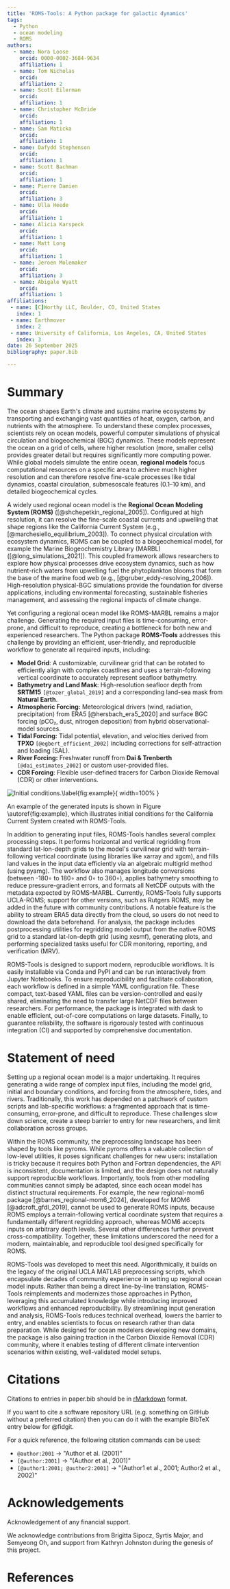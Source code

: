 ```yaml
---
title: 'ROMS-Tools: A Python package for galactic dynamics'
tags:
  - Python
  - ocean modeling
  - ROMS
authors:
  - name: Nora Loose
    orcid: 0000-0002-3684-9634
    affiliation: 1
  - name: Tom Nicholas
    orcid:
    affiliation: 2
  - name: Scott Eilerman
    orcid:
    affiliation: 1
  - name: Christopher McBride
    orcid:
    affiliation: 1
  - name: Sam Maticka
    orcid:
    affiliation: 1
  - name: Dafydd Stephenson
    orcid:
    affiliation: 1
  - name: Scott Bachman
    orcid:
    affiliation: 1
  - name: Pierre Damien
    orcid:
    affiliation: 3
  - name: Ulla Heede
    orcid:
    affiliation: 1
  - name: Alicia Karspeck
    orcid:
    affiliation: 1
  - name: Matt Long
    orcid:
    affiliation: 1
  - name: Jeroen Molemaker
    orcid:
    affiliation: 3
  - name: Abigale Wyatt
    orcid:
    affiliation: 1
affiliations:
 - name: [C]Worthy LLC, Boulder, CO, United States
   index: 1
 - name: Earthmover
   index: 2
 - name: University of California, Los Angeles, CA, United States
   index: 3
date: 26 September 2025
bibliography: paper.bib

---
```


# Summary

The ocean shapes Earth's climate and sustains marine ecosystems by transporting and exchanging vast quantities of heat, oxygen, carbon, and nutrients with the atmosphere. To understand these complex processes, scientists rely on ocean models, powerful computer simulations of physical circulation and biogeochemical (BGC) dynamics. These models represent the ocean on a grid of cells, where higher resolution (more, smaller cells) provides greater detail but requires significantly more computing power. While global models simulate the entire ocean, **regional models** focus computational resources on a specific area to achieve much higher resolution and can therefore resolve fine-scale processes like tidal dynamics, coastal circulation, submesoscale features (0.1–10 km), and detailed biogeochemical cycles.

A widely used regional ocean model is the **Regional Ocean Modeling System (ROMS)** ([@shchepetkin_regional_2005]). Configured at high resolution, it can resolve the fine-scale coastal currents and upwelling that shape regions like the California Current System (e.g., [@marchesiello_equilibrium_2003]). To connect physical circulation with ecosystem dynamics, ROMS can be coupled to a biogeochemical model, for example the Marine Biogeochemistry Library (MARBL) ([@long_simulations_2021]). This coupled framework allows researchers to explore how physical processes drive ecosystem dynamics, such as how nutrient-rich waters from upwelling fuel the phytoplankton blooms that form the base of the marine food web (e.g., [@gruber_eddy-resolving_2006]).
High-resolution physical-BGC simulations provide the foundation for diverse applications, including environmental forecasting, sustainable fisheries management, and assessing the regional impacts of climate change.

Yet configuring a regional ocean model like ROMS-MARBL remains a major challenge. Generating the required input files is time-consuming, error-prone, and difficult to reproduce, creating a bottleneck for both new and experienced researchers. The Python package **ROMS-Tools** addresses this challenge by providing an efficient, user-friendly, and reproducible workflow to generate all required inputs, including:
- **Model Grid**: A customizable, curvilinear grid that can be rotated to efficiently align with complex coastlines and uses a terrain-following vertical coordinate to accurately represent seafloor bathymetry.
- **Bathymetry and Land Mask**: High-resolution seafloor depth from **SRTM15** `[@tozer_global_2019]` and a corresponding land-sea mask from **Natural Earth**.
- **Atmospheric Forcing:** Meteorological drivers (wind, radiation, precipitation) from ERA5 [@hersbach_era5_2020] and surface BGC forcing (pCO₂, dust, nitrogen deposition) from hybrid observational-model sources.
- **Tidal Forcing:** Tidal potential, elevation, and velocities derived from **TPXO** `[@egbert_efficient_2002]` including corrections for self-attraction and loading (SAL).
- **River Forcing:** Freshwater runoff from **Dai & Trenberth** `[@dai_estimates_2002]` or custom user-provided files.
- **CDR Forcing**: Flexible user-defined tracers for Carbon Dioxide Removal (CDR) or other interventions.

![Initial conditions.\label{fig:example}](figure.png){ width=100% }

An example of the generated inputs is shown in Figure \autoref{fig:example}, which illustrates initial conditions for the California Current System created with ROMS-Tools.

In addition to generating input files, ROMS-Tools handles several complex processing steps. It performs horizontal and vertical regridding from standard lat-lon-depth grids to the model's curvilinear grid with terrain-following vertical coordinate (using libraries like xarray and xgcm), and fills land values in the input data efficiently via an algebraic multigrid method (using pyamg). The workflow also manages longitude conversions (between -180∘ to 180∘ and 0∘ to 360∘), applies bathymetry smoothing to reduce pressure-gradient errors, and formats all NetCDF outputs with the metadata expected by ROMS-MARBL. Currently, ROMS-Tools fully supports UCLA-ROMS; support for other versions, such as Rutgers ROMS, may be added in the future with community contributions. A notable feature is the ability to stream ERA5 data directly from the cloud, so users do not need to download the data beforehand.
For analysis, the package includes postprocessing utilities for regridding model output from the native ROMS grid to a standard lat-lon-depth grid (using xesmf), generating plots, and performing specialized tasks useful for CDR monitoring, reporting, and verification (MRV).

ROMS-Tools is designed to support modern, reproducible workflows. It is easily installable via Conda and PyPI and can be run interactively from Jupyter Notebooks.
To ensure reproducibility and facilitate collaboration, each workflow is defined in a simple YAML configuration file. These compact, text-based YAML files can be version-controlled and easily shared, eliminating the need to transfer large NetCDF files between researchers.
For performance, the package is integrated with dask to enable efficient, out-of-core computations on large datasets.
Finally, to guarantee reliability, the software is rigorously tested with continuous integration (CI) and supported by comprehensive documentation.

# Statement of need

Setting up a regional ocean model is a major undertaking. It requires generating a wide range of complex input files, including the model grid, initial and boundary conditions, and forcing from the atmosphere, tides, and rivers. Traditionally, this work has depended on a patchwork of custom scripts and lab-specific workflows: a fragmented approach that is time-consuming, error-prone, and difficult to reproduce. These challenges slow down science, create a steep barrier to entry for new researchers, and limit collaboration across groups.

Within the ROMS community, the preprocessing landscape has been shaped by tools like pyroms. While pyroms offers a valuable collection of low-level utilities, it poses significant challenges for new users: installation is tricky because it requires both Python and Fortran dependencies, the API is inconsistent, documentation is limited, and the design does not naturally support reproducible workflows.
Importantly, tools from other modeling communities cannot simply be adapted, since each ocean model has distinct structural requirements. For example, the new regional-mom6 package [@barnes_regional-mom6_2024], developed for MOM6 [@adcroft_gfdl_2019], cannot be used to generate ROMS inputs, because ROMS employs a terrain-following vertical coordinate system that requires a fundamentally different regridding approach, whereas MOM6 accepts inputs on arbitrary depth levels. Several other differences further prevent cross-compatibility. Together, these limitations underscored the need for a modern, maintainable, and reproducible tool designed specifically for ROMS.

ROMS-Tools was developed to meet this need. Algorithmically, it builds on the legacy of the original UCLA MATLAB preprocessing scripts, which encapsulate decades of community experience in setting up regional ocean model inputs. Rather than being a direct line-by-line translation, ROMS-Tools reimplements and modernizes those approaches in Python, leveraging this accumulated knowledge while introducing improved workflows and enhanced reproducibility. By streamlining input generation and analysis, ROMS-Tools reduces technical overhead, lowers the barrier to entry, and enables scientists to focus on research rather than data preparation.
While designed for ocean modelers developing new domains, the package is also gaining traction in the Carbon Dioxide Removal (CDR) community, where it enables testing of different climate intervention scenarios within existing, well-validated model setups.

# Citations

Citations to entries in paper.bib should be in
[rMarkdown](http://rmarkdown.rstudio.com/authoring_bibliographies_and_citations.html)
format.

If you want to cite a software repository URL (e.g. something on GitHub without a preferred
citation) then you can do it with the example BibTeX entry below for @fidgit.

For a quick reference, the following citation commands can be used:
- `@author:2001`  ->  "Author et al. (2001)"
- `[@author:2001]` -> "(Author et al., 2001)"
- `[@author1:2001; @author2:2001]` -> "(Author1 et al., 2001; Author2 et al., 2002)"

# Acknowledgements

Acknowledgement of any financial support.

We acknowledge contributions from Brigitta Sipocz, Syrtis Major, and Semyeong
Oh, and support from Kathryn Johnston during the genesis of this project.

# References
